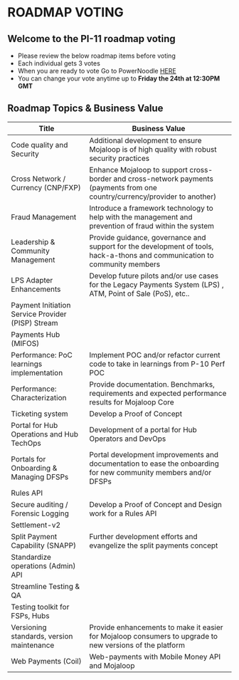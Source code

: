 # ROADMAP VOTING 

## Welcome to the PI-11 roadmap voting   
- Please review the below roadmap items before voting 
- Each individual gets 3 votes
- When you are ready to vote Go to PowerNoodle [HERE](https://app.powernoodle.com/)
- You can change your vote anytime up to **Friday the 24th at 12:30PM GMT**

## Roadmap Topics & Business Value

| Title                                                                              | Business Value                                                                                                               |
| ---------------------------------------------------------------------------------- | ---------------------------------------------------------------------------------------------------------------------------- |
| Code quality and Security                                                          | Additional development to ensure Mojaloop is of high quality with robust security practices                                  |
| Cross Network / Currency (CNP/FXP)                                                 | Enhance Mojaloop to support cross-border and cross-network payments (payments from one country/currency/provider to another) |
| Fraud Management                                                                   | Introduce a framework technology to help with the management and prevention of fraud within the system                       |
| Leadership & Community Management | Provide guidance, governance and support for the development of tools, hack-a-thons and communication to community members   |
| LPS Adapter Enhancements                            | Develop future pilots and/or use cases for the Legacy Payments System (LPS) , ATM, Point of Sale (PoS), etc..                                                                                                                            |
| Payment Initiation Service Provider (PISP) Stream                                  |                                                                                                                              |
| Payments Hub (MIFOS)                                                               |                                                                                                                              |
| Performance: PoC learnings implementation           | Implement POC and/or refactor current code to take in learnings from P-10 Perf POC                                           |
| Performance: Characterization                                                      | Provide documentation. Benchmarks, requirements and expected performance results for Mojaloop Core                           |
| Ticketing system                                                                   | Develop a Proof of Concept                                                                                                   |
| Portal for Hub Operations and Hub TechOps                                          | Development of a portal for Hub Operators and DevOps                                                                         |
| Portals for Onboarding & Managing DFSPs                                            | Portal development improvements and documentation to ease the onboarding for new community members and/or DFSPs              |
| Rules API                                                                          |                                                                                                                              |
| Secure auditing / Forensic Logging                                                 | Develop a Proof of Concept and Design work for a Rules API                                                                   |
| Settlement-v2                                                                      |                                                                                                                              |
| Split Payment Capability (SNAPP)                                                   | Further development efforts and evangelize the split payments concept                                                        |
| Standardize operations (Admin) API                                                 |                                                                                                                              |
| Streamline Testing & QA                                                            |                                                                                                                              |
| Testing toolkit for FSPs, Hubs                                                     |                                                                                                                              |
| Versioning standards, version maintenance                                          | Provide enhancements to make it easier for Mojaloop consumers to upgrade to new versions of the platform                     |
| Web Payments (Coil)                                                                | Web-payments with Mobile Money API and Mojaloop                                                                              |
